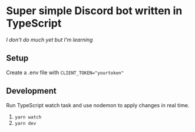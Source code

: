 # Super simple Discord bot written in TypeScript
_I don't do much yet but I'm learning_

## Setup
Create a .env file with `CLIENT_TOKEN="yourtoken"`

## Development
Run TypeScript watch task and use nodemon to apply changes in real time.
1. `yarn watch`
2. `yarn dev`
